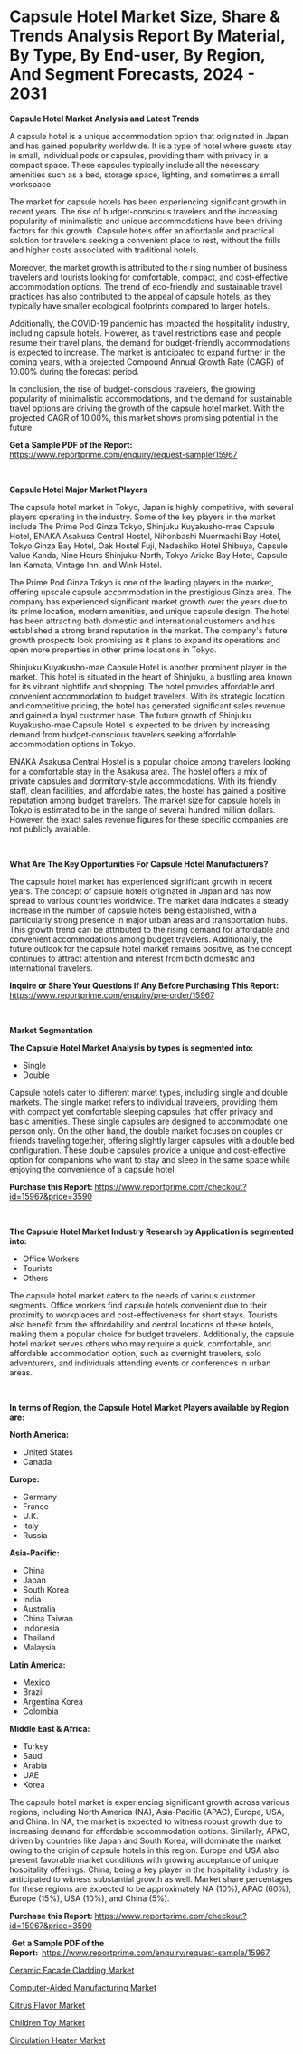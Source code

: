 <p><h1>Capsule Hotel Market Size, Share & Trends Analysis Report By Material, By Type, By End-user, By Region, And Segment Forecasts, 2024 - 2031</h1></p><p><strong>Capsule Hotel Market Analysis and Latest Trends</strong></p>
<p><p>A capsule hotel is a unique accommodation option that originated in Japan and has gained popularity worldwide. It is a type of hotel where guests stay in small, individual pods or capsules, providing them with privacy in a compact space. These capsules typically include all the necessary amenities such as a bed, storage space, lighting, and sometimes a small workspace.</p><p>The market for capsule hotels has been experiencing significant growth in recent years. The rise of budget-conscious travelers and the increasing popularity of minimalistic and unique accommodations have been driving factors for this growth. Capsule hotels offer an affordable and practical solution for travelers seeking a convenient place to rest, without the frills and higher costs associated with traditional hotels.</p><p>Moreover, the market growth is attributed to the rising number of business travelers and tourists looking for comfortable, compact, and cost-effective accommodation options. The trend of eco-friendly and sustainable travel practices has also contributed to the appeal of capsule hotels, as they typically have smaller ecological footprints compared to larger hotels.</p><p>Additionally, the COVID-19 pandemic has impacted the hospitality industry, including capsule hotels. However, as travel restrictions ease and people resume their travel plans, the demand for budget-friendly accommodations is expected to increase. The market is anticipated to expand further in the coming years, with a projected Compound Annual Growth Rate (CAGR) of 10.00% during the forecast period.</p><p>In conclusion, the rise of budget-conscious travelers, the growing popularity of minimalistic accommodations, and the demand for sustainable travel options are driving the growth of the capsule hotel market. With the projected CAGR of 10.00%, this market shows promising potential in the future.</p></p>
<p><strong>Get a Sample PDF of the Report:&nbsp;</strong> <a href="https://www.reportprime.com/enquiry/request-sample/15967">https://www.reportprime.com/enquiry/request-sample/15967</a></p>
<p>&nbsp;</p>
<p><strong>Capsule Hotel Major Market Players</strong></p>
<p><p>The capsule hotel market in Tokyo, Japan is highly competitive, with several players operating in the industry. Some of the key players in the market include The Prime Pod Ginza Tokyo, Shinjuku Kuyakusho-mae Capsule Hotel, ENAKA Asakusa Central Hostel, Nihonbashi Muormachi Bay Hotel, Tokyo Ginza Bay Hotel, Oak Hostel Fuji, Nadeshiko Hotel Shibuya, Capsule Value Kanda, Nine Hours Shinjuku-North, Tokyo Ariake Bay Hotel, Capsule Inn Kamata, Vintage Inn, and Wink Hotel.</p><p>The Prime Pod Ginza Tokyo is one of the leading players in the market, offering upscale capsule accommodation in the prestigious Ginza area. The company has experienced significant market growth over the years due to its prime location, modern amenities, and unique capsule design. The hotel has been attracting both domestic and international customers and has established a strong brand reputation in the market. The company's future growth prospects look promising as it plans to expand its operations and open more properties in other prime locations in Tokyo.</p><p>Shinjuku Kuyakusho-mae Capsule Hotel is another prominent player in the market. This hotel is situated in the heart of Shinjuku, a bustling area known for its vibrant nightlife and shopping. The hotel provides affordable and convenient accommodation to budget travelers. With its strategic location and competitive pricing, the hotel has generated significant sales revenue and gained a loyal customer base. The future growth of Shinjuku Kuyakusho-mae Capsule Hotel is expected to be driven by increasing demand from budget-conscious travelers seeking affordable accommodation options in Tokyo.</p><p>ENAKA Asakusa Central Hostel is a popular choice among travelers looking for a comfortable stay in the Asakusa area. The hostel offers a mix of private capsules and dormitory-style accommodations. With its friendly staff, clean facilities, and affordable rates, the hostel has gained a positive reputation among budget travelers. The market size for capsule hotels in Tokyo is estimated to be in the range of several hundred million dollars. However, the exact sales revenue figures for these specific companies are not publicly available.</p></p>
<p>&nbsp;</p>
<p><strong>What Are The Key Opportunities For Capsule Hotel Manufacturers?</strong></p>
<p><p>The capsule hotel market has experienced significant growth in recent years. The concept of capsule hotels originated in Japan and has now spread to various countries worldwide. The market data indicates a steady increase in the number of capsule hotels being established, with a particularly strong presence in major urban areas and transportation hubs. This growth trend can be attributed to the rising demand for affordable and convenient accommodations among budget travelers. Additionally, the future outlook for the capsule hotel market remains positive, as the concept continues to attract attention and interest from both domestic and international travelers.</p></p>
<p><strong>Inquire or Share Your Questions If Any Before Purchasing This Report:</strong> <a href="https://www.reportprime.com/enquiry/pre-order/15967">https://www.reportprime.com/enquiry/pre-order/15967</a></p>
<p>&nbsp;</p>
<p><strong>Market Segmentation</strong></p>
<p><strong>The Capsule Hotel Market Analysis by types is segmented into:</strong></p>
<p><ul><li>Single</li><li>Double</li></ul></p>
<p><p>Capsule hotels cater to different market types, including single and double markets. The single market refers to individual travelers, providing them with compact yet comfortable sleeping capsules that offer privacy and basic amenities. These single capsules are designed to accommodate one person only. On the other hand, the double market focuses on couples or friends traveling together, offering slightly larger capsules with a double bed configuration. These double capsules provide a unique and cost-effective option for companions who want to stay and sleep in the same space while enjoying the convenience of a capsule hotel.</p></p>
<p><strong>Purchase this Report:&nbsp;</strong><a href="https://www.reportprime.com/checkout?id=15967&price=3590">https://www.reportprime.com/checkout?id=15967&price=3590</a></p>
<p>&nbsp;</p>
<p><strong>The Capsule Hotel Market Industry Research by Application is segmented into:</strong></p>
<p><ul><li>Office Workers</li><li>Tourists</li><li>Others</li></ul></p>
<p><p>The capsule hotel market caters to the needs of various customer segments. Office workers find capsule hotels convenient due to their proximity to workplaces and cost-effectiveness for short stays. Tourists also benefit from the affordability and central locations of these hotels, making them a popular choice for budget travelers. Additionally, the capsule hotel market serves others who may require a quick, comfortable, and affordable accommodation option, such as overnight travelers, solo adventurers, and individuals attending events or conferences in urban areas.</p></p>
<p>&nbsp;</p>
<p><strong>In terms of Region, the Capsule Hotel Market Players available by Region are:</strong></p>
<p>
    <p> <strong> North America: </strong>
        <ul>
            <li>United States</li>
            <li>Canada</li>
        </ul>
        </p> 
    <p> <strong> Europe: </strong>
        <ul>
            <li>Germany</li>
            <li>France</li>
            <li>U.K.</li>
            <li>Italy</li>
            <li>Russia</li>
        </ul>
        </p> 
    <p> <strong> Asia-Pacific: </strong>
        <ul>
            <li>China</li>
            <li>Japan</li>
            <li>South Korea</li>
            <li>India</li>
            <li>Australia</li>
            <li>China Taiwan</li>
            <li>Indonesia</li>
            <li>Thailand</li>
            <li>Malaysia</li>
        </ul>
        </p> 
    <p> <strong> Latin America: </strong>
        <ul>
            <li>Mexico</li>
            <li>Brazil</li>
            <li>Argentina Korea</li>
            <li>Colombia</li>
        </ul>
        </p> 
    <p> <strong> Middle East & Africa: </strong>
        <ul>
            <li>Turkey</li>
            <li>Saudi</li>
            <li>Arabia</li>
            <li>UAE</li>
            <li>Korea</li>
        </ul>
    </p>
    </p>
<p><p>The capsule hotel market is experiencing significant growth across various regions, including North America (NA), Asia-Pacific (APAC), Europe, USA, and China. In NA, the market is expected to witness robust growth due to increasing demand for affordable accommodation options. Similarly, APAC, driven by countries like Japan and South Korea, will dominate the market owing to the origin of capsule hotels in this region. Europe and USA also present favorable market conditions with growing acceptance of unique hospitality offerings. China, being a key player in the hospitality industry, is anticipated to witness substantial growth as well. Market share percentages for these regions are expected to be approximately NA (10%), APAC (60%), Europe (15%), USA (10%), and China (5%).</p></p>
<p><strong>Purchase this Report: </strong><a href="https://www.reportprime.com/checkout?id=15967&price=3590">https://www.reportprime.com/checkout?id=15967&price=3590</a></p>
<p>&nbsp;<strong>Get a Sample PDF of the Report:&nbsp;&nbsp;</strong><a href="https://www.reportprime.com/enquiry/request-sample/15967">https://www.reportprime.com/enquiry/request-sample/15967</a></p>
<p><strong></strong></p>
<p><p><a href="https://medium.com/@jettreichel44/ceramic-facade-cladding-market-size-reveals-the-best-marketing-channels-in-global-industry-b7d1c959ba6f">Ceramic Facade Cladding Market</a></p><p><a href="https://medium.com/@avacampbell767/computer-aided-manufacturing-market-report-reveals-the-latest-trends-and-growth-opportunities-of-41fda47d4ddd">Computer-Aided Manufacturing Market</a></p><p><a href="https://medium.com/@avacampbell767/citrus-flavor-market-exploring-market-share-market-trends-and-future-growth-0fce199f2075">Citrus Flavor Market</a></p><p><a href="https://medium.com/@avacampbell767/children-toy-market-size-market-outlook-and-market-forecast-2024-to-2031-744729186ae8">Children Toy Market</a></p><p><a href="https://medium.com/@avacampbell767/circulation-heater-market-the-key-to-successful-business-strategy-forecast-till-2031-101c38de403e">Circulation Heater Market</a></p></p>